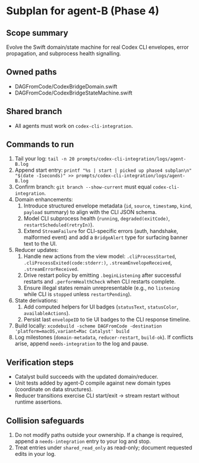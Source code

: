 <!-- Append updates to prompts/codex-cli-integration/logs/agent-B.log using ISO timestamps; never edit earlier lines. -->

# Subplan for agent-B (Phase 4)

## Scope summary
Evolve the Swift domain/state machine for real Codex CLI envelopes, error propagation, and subprocess health signalling.

## Owned paths
- DAGFromCode/CodexBridgeDomain.swift
- DAGFromCode/CodexBridgeStateMachine.swift

## Shared branch
- All agents must work on `codex-cli-integration`.

## Commands to run
1) Tail your log: `tail -n 20 prompts/codex-cli-integration/logs/agent-B.log`
2) Append start entry: `printf "%s | start | picked up phase4 subplan\n" "$(date -Iseconds)" >> prompts/codex-cli-integration/logs/agent-B.log`
3) Confirm branch: `git branch --show-current` must equal `codex-cli-integration`.
4) Domain enhancements:
   1. Introduce structured envelope metadata (`id`, `source`, `timestamp`, `kind`, `payload` summary) to align with the CLI JSON schema.
   2. Model CLI subprocess health (`running`, `degraded(exitCode)`, `restartScheduled(retryIn)`).
   3. Extend `StreamFailure` for CLI-specific errors (auth, handshake, malformed event) and add a `BridgeAlert` type for surfacing banner text to the UI.
5) Reducer updates:
   1. Handle new actions from the view model: `.cliProcessStarted`, `.cliProcessExited(code:stderr:)`, `.streamEnvelopeReceived`, `.streamErrorReceived`.
   2. Drive restart policy by emitting `.beginListening` after successful restarts and `.performHealthCheck` when CLI restarts complete.
   3. Ensure illegal states remain unrepresentable (e.g., no `listening` while CLI is `stopped` unless `restartPending`).
6) State derivations:
   1. Add computed helpers for UI badges (`statusText`, `statusColor`, `availableActions`).
   2. Persist last `envelopeID` to tie UI badges to the CLI response timeline.
7) Build locally: `xcodebuild -scheme DAGFromCode -destination 'platform=macOS,variant=Mac Catalyst' build`
8) Log milestones (`domain-metadata`, `reducer-restart`, `build-ok`). If conflicts arise, append `needs-integration` to the log and pause.

## Verification steps
- Catalyst build succeeds with the updated domain/reducer.
- Unit tests added by agent-D compile against new domain types (coordinate on data structures).
- Reducer transitions exercise CLI start/exit -> stream restart without runtime assertions.

## Collision safeguards
1) Do not modify paths outside your ownership. If a change is required, append a `needs-integration` entry to your log and stop.
2) Treat entries under `shared_read_only` as read-only; document requested edits in your log.
